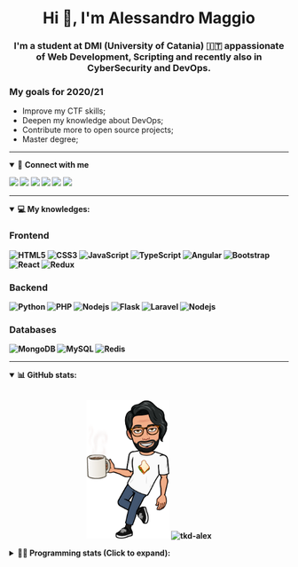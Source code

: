 <h1 align="center">Hi 👋, I'm Alessandro Maggio</h1>
<h3 align="center">I'm a student at DMI (University of Catania) 🇮🇹 appassionate of Web Development, Scripting and recently also in CyberSecurity and DevOps.</h3>

### My goals for 2020/21
- Improve my CTF skills;
- Deepen my knowledge about DevOps;
- Contribute more to open source projects;
- Master degree;

____

<details open>
<summary>🤝 <b>Connect with me<b></summary>

<p align = "center">

[<img src="https://img.shields.io/badge/twitter-1DA1F2.svg?&style=for-the-badge&logo=twitter&logoColor=white" />](https://twitter.com/TkdAxel)
[<img src ="https://img.shields.io/badge/portfolio-web-%23.svg?&style=for-the-badge&logo=&logoColor=white%22">](https://alessandromaggio.it/)
[<img src ="https://img.shields.io/badge/Telegram-1ca0f1.svg?&style=for-the-badge&logo=Telegram&logoColor=white%22&link=https://t.me/TkdAlex">](https://t.me/TkdAlex/)
[<img src="https://img.shields.io/badge/gmail-c14438.svg?&style=for-the-badge&logo=Gmail&logoColor=white&link=mailto:alex.tkd.alex@gmail.com"/>](mailto:alex.tkd.alex@gmail.com)
[<img src="https://img.shields.io/badge/linkedin-0077B5.svg?&style=for-the-badge&logo=linkedin&logoColor=white" />](https://www.linkedin.com/in/aalessandromaggio/)
[<img src = "https://img.shields.io/badge/instagram-E4405F.svg?&style=for-the-badge&logo=instagram&logoColor=white">](https://www.instagram.com/tkd_alex/)
<!--- [![Visits Badge](https://badges.pufler.dev/visits/tkd-alex/tkd-alex?style=for-the-badge&color=blue)](https://github.com/tkd-alex/tkd-alex) -->

</p>

</details>

---

<details open>
<summary>💻 <b>My knowledges</b>: </summary>

### Frontend
![HTML5](https://img.shields.io/badge/-HTML5-E34F26.svg?style=for-the-badge&logo=html5&logoColor=ffffff)
![CSS3](https://img.shields.io/badge/-CSS3-1572B6.svg?style=for-the-badge&logo=css3)
![JavaScript](https://img.shields.io/badge/-JavaScript-282C34?style=for-the-badge&logo=javascript)
![TypeScript](https://img.shields.io/badge/-TypeScript-007ACC?style=for-the-badge&logo=typescript)
![Angular](https://img.shields.io/badge/-Angular-DD0031?style=for-the-badge&logo=angular)
![Bootstrap](https://img.shields.io/badge/-Bootstrap-563D7C.svg?style=for-the-badge&logo=bootstrap)
![React](https://img.shields.io/badge/-React-282C34.svg?style=for-the-badge&logo=react&logoColor=ffffff)
![Redux](https://img.shields.io/badge/-Redux-764ABC.svg?style=for-the-badge&logo=redux)

### Backend
![Python](https://img.shields.io/badge/-Python-3776AB.svg?style=for-the-badge&logo=Python&logoColor=ffffff)
![PHP](https://img.shields.io/badge/-PHP-777BB4.svg?style=for-the-badge&logo=PHP&logoColor=ffffff)
![Nodejs](https://img.shields.io/badge/-Bash-4EAA25.svg?style=for-the-badge&logo=gnu-bash&logoColor=ffffff)
![Flask](https://img.shields.io/badge/-Flask-282C34.svg?style=for-the-badge&logo=flask)
![Laravel](https://img.shields.io/badge/-Laravel-FF2D20.svg?style=for-the-badge&logo=laravel&logoColor=ffffff)
![Nodejs](https://img.shields.io/badge/-Nodejs-339933.svg?style=for-the-badge&logo=Node.js&logoColor=ffffff)

### Databases
![MongoDB](https://img.shields.io/badge/-MongoDB-47A248?style=for-the-badge&logo=mongodb&logoColor=ffffff)
![MySQL](https://img.shields.io/badge/-MySQL-4479A1?style=for-the-badge&logo=mysql&logoColor=ffffff)
![Redis](https://img.shields.io/badge/-Redis-DC382D?style=for-the-badge&logo=Redis&logoColor=ffffff)

</details>

---

<details open>
 <summary>📊 <b>GitHub stats</b>: </summary>

<br>

<p align = "center">
    <img src="https://raw.githubusercontent.com/Tkd-Alex/tkd-alex/master/images/321517cd-ff68-41a7-b0d1-e765680568a7-8b6448d9-c944-4146-b633-adbdd25cb471-v1.png" height="250" />
    <img src="https://github-readme-stats.vercel.app/api?username=tkd-alex&show_icons=true&count_private=true&hide_border=true&line_height=25" alt="tkd-alex">
</p>

</design>

<details>
 <summary>👨‍💻 <b>Programming stats (Click to expand)</b>: </summary>
 
<!--START_SECTION:waka-->
**I'm an Early 🐤** 

```text
🌞 Morning    414 commits    █████░░░░░░░░░░░░░░░░░░░░   22.37% 
🌆 Daytime    759 commits    ██████████░░░░░░░░░░░░░░░   41.0% 
🌃 Evening    636 commits    ████████░░░░░░░░░░░░░░░░░   34.36% 
🌙 Night      42 commits     ░░░░░░░░░░░░░░░░░░░░░░░░░   2.27%

```
📅 **I'm Most Productive on Wednesday** 

```text
Monday       307 commits    ████░░░░░░░░░░░░░░░░░░░░░   16.59% 
Tuesday      302 commits    ████░░░░░░░░░░░░░░░░░░░░░   16.32% 
Wednesday    339 commits    ████░░░░░░░░░░░░░░░░░░░░░   18.31% 
Thursday     312 commits    ████░░░░░░░░░░░░░░░░░░░░░   16.86% 
Friday       231 commits    ███░░░░░░░░░░░░░░░░░░░░░░   12.48% 
Saturday     184 commits    ██░░░░░░░░░░░░░░░░░░░░░░░   9.94% 
Sunday       176 commits    ██░░░░░░░░░░░░░░░░░░░░░░░   9.51%

```


📊 **This Week I Spent My Time On** 

```text
⌚︎ Time Zone: Europe/Rome

💬 Programming Languages: 
Python                   29 hrs 58 mins      ████████████████████████░   95.54% 
Text                     36 mins             ░░░░░░░░░░░░░░░░░░░░░░░░░   1.95% 
Docker                   16 mins             ░░░░░░░░░░░░░░░░░░░░░░░░░   0.87% 
Other                    8 mins              ░░░░░░░░░░░░░░░░░░░░░░░░░   0.47% 
JSON                     7 mins              ░░░░░░░░░░░░░░░░░░░░░░░░░   0.41%

🔥 Editors: 
VS Code                  19 hrs 19 mins      ███████████████░░░░░░░░░░   61.62% 
Sublime Text             12 hrs 2 mins       █████████░░░░░░░░░░░░░░░░   38.38%

🐱‍💻 Projects: 
awsuite                  18 hrs 27 mins      ██████████████░░░░░░░░░░░   58.83% 
WhatsDump-Forked         3 hrs 48 mins       ███░░░░░░░░░░░░░░░░░░░░░░   12.12% 
IG-WhoUnfollowed         3 hrs 10 mins       ██░░░░░░░░░░░░░░░░░░░░░░░   10.1% 
WhatsDump                2 hrs 27 mins       ██░░░░░░░░░░░░░░░░░░░░░░░   7.84% 
Unknown Project          1 hr 21 mins        █░░░░░░░░░░░░░░░░░░░░░░░░   4.33%

💻 Operating System: 
Linux                    31 hrs 21 mins      █████████████████████████   100.0%

```

**I Mostly Code in Python** 

```text
Python                   26 repos            ██████████░░░░░░░░░░░░░░░   40.0% 
JavaScript               10 repos            ███░░░░░░░░░░░░░░░░░░░░░░   15.38% 
PHP                      5 repos             ██░░░░░░░░░░░░░░░░░░░░░░░   7.69% 
CSS                      5 repos             ██░░░░░░░░░░░░░░░░░░░░░░░   7.69% 
HTML                     4 repos             █░░░░░░░░░░░░░░░░░░░░░░░░   6.15%

```



<!--END_SECTION:waka-->

</details>
